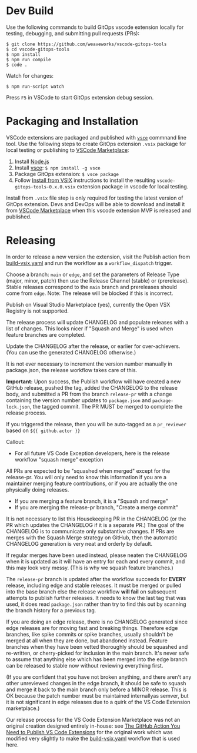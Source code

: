 # Dev Build

Use the following commands to build GitOps vscode extension locally for testing, debugging, and submitting pull requests (PRs):

```
$ git clone https://github.com/weaveworks/vscode-gitops-tools
$ cd vscode-gitops-tools
$ npm install
$ npm run compile
$ code .
```

Watch for changes:

```
$ npm run-script watch
```

Press `F5` in VSCode to start GitOps extension debug session.

# Packaging and Installation

VSCode extensions are packaged and published with [`vsce`](https://code.visualstudio.com/api/working-with-extensions/publishing-extension) commnand line tool. Use the following steps to create GitOps extension `.vsix` package for local testing or publishing to [VSCode Marketplace](https://marketplace.visualstudio.com/vscode):

1. Install [Node.js](https://nodejs.org)
2. Install [vsce](https://github.com/microsoft/vscode-vsce): ```$ npm install -g vsce```
3. Package GitOps extension: ```$ vsce package```
4. Follow [Install from VSIX](https://code.visualstudio.com/docs/editor/extension-marketplace#_install-from-a-vsix) instructions to install the resulting `vscode-gitops-tools-0.x.0.vsix` extension package in vscode for local testing.

Install from `.vsix` file step is only required for testing the latest version of GitOps extension. Devs and DevOps will be able to download and install it from [VSCode Marketplace](https://marketplace.visualstudio.com/search?term=gitops&target=VSCode) when this vscode extension MVP is released and published.

# Releasing

In order to release a new version the extension, visit the Publish action from [build-vsix.yaml](https://github.com/weaveworks/vscode-gitops-tools/actions/workflows/build-vsix.yml) and run the workflow as a `workflow_dispatch` trigger.

Choose a branch: `main` or `edge`, and set the parameters of Release Type (major, minor, patch) then use the Release Channel (stable) or (prerelease). Stable releases correspond to the `main` branch and prereleases should come from `edge`. Note: The release will be blocked if this is incorrect.

Publish on Visual Studio Marketplace (yes), currently the Open VSX Registry is not supported.

The release process will update CHANGELOG and populate releases with a list of changes. This looks nicer if "Squash and Merge" is used when feature branches are completed.

Update the CHANGELOG after the release, or earlier for over-achievers. (You can use the generated CHANGELOG otherwise.)

It is not ever necessary to increment the version number manually in package.json, the release workflow takes care of this.

**Important:** Upon success, the Publish workflow will have created a new GitHub release, pushed the tag, added the CHANGELOG to the release body, and submitted a PR from the branch `release-pr` with a change containing the version number updates to `package.json` and `package-lock.json`, the tagged commit. The PR MUST be merged to complete the release process.

If you triggered the release, then you will be auto-tagged as a `pr_reviewer` based on `${{ github.actor }}`

Callout:
* For all future VS Code Exception developers, here is the release workflow "squash merge" exception

All PRs are expected to be "squashed when merged" except for the release-pr. You will only need to know this information if you are a maintainer merging feature contributions, or if you are actually the one physically doing releases.

* If you are merging a feature branch, it is a "Squash and merge"
* If you are merging the release-pr branch, "Create a merge commit"


It is not necessary to list this Housekeeping PR in the CHANGELOG (or the PR which updates the CHANGELOG if it is a separate PR.) The goal of the CHANGELOG is to communicate only substantive changes. If PRs are merges with the Squash Merge strategy on GitHub, then the automatic CHANGELOG generation is very neat and orderly by default.

If regular merges have been used instead, please neaten the CHANGELOG when it is updated as it will have an entry for each and every commit, and this may look very messy. (This is why we squash feature branches.)

The `release-pr` branch is updated after the workflow succeeds for **EVERY** release, including edge and stable releases. It must be merged or pulled into the base branch else the release workflow **will fail** on subsequent attempts to publish further releases. It needs to know the last tag that was used, it does read `package.json` rather than try to find this out by scanning the branch history for a previous tag.

If you are doing an edge release, there is no CHANGELOG generated since edge releases are for moving fast and breaking things. Therefore edge branches, like spike commits or spike branches, usually shouldn't be merged at all when they are done, but abandoned instead. Feature branches when they have been vetted thoroughly should be squashed and re-written, or cherry-picked for inclusion in the main branch. It's never safe to assume that anything else which has been merged into the edge branch can be released to stable now without reviewing everything first.

(If you are confident that you have not broken anything, and there aren't any other unreviewed changes in the edge branch, it should be safe to squash and merge it back to the main branch only before a MINOR release. This is OK because the patch number must be maintained internallyas semver, but it is not significant in edge releases due to a quirk of the VS Code Extension marketplace.)

Our release process for the VS Code Extension Marketplace was not an original creation designed entirely in-house: see [The GitHub Action You Need to Publish VS Code Extensions](https://www.stateful.com/blog/the-github-action-you-need-to-publish-vscode-extensions) for the original work which was modified very slightly to make the [build-vsix.yaml](/.github/workflows/build-vsix.yaml) workflow that is used here.
